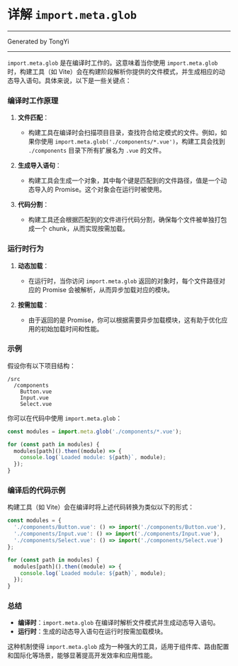 # 详解 `import.meta.glob`



---
Generated by TongYi

---

`import.meta.glob` 是在编译时工作的。这意味着当你使用 `import.meta.glob` 时，构建工具（如 Vite）会在构建阶段解析你提供的文件模式，并生成相应的动态导入语句。具体来说，以下是一些关键点：

### 编译时工作原理

1. **文件匹配**：
   - 构建工具在编译时会扫描项目目录，查找符合给定模式的文件。例如，如果你使用 `import.meta.glob('./components/*.vue')`，构建工具会找到 `./components` 目录下所有扩展名为 `.vue` 的文件。

2. **生成导入语句**：
   - 构建工具会生成一个对象，其中每个键是匹配到的文件路径，值是一个动态导入的 Promise。这个对象会在运行时被使用。

3. **代码分割**：
   - 构建工具还会根据匹配到的文件进行代码分割，确保每个文件被单独打包成一个 chunk，从而实现按需加载。

### 运行时行为

1. **动态加载**：
   - 在运行时，当你访问 `import.meta.glob` 返回的对象时，每个文件路径对应的 Promise 会被解析，从而异步加载对应的模块。

2. **按需加载**：
   - 由于返回的是 Promise，你可以根据需要异步加载模块，这有助于优化应用的初始加载时间和性能。

### 示例

假设你有以下项目结构：

```
/src
  /components
    Button.vue
    Input.vue
    Select.vue
```

你可以在代码中使用 `import.meta.glob`：

```javascript
const modules = import.meta.glob('./components/*.vue');

for (const path in modules) {
  modules[path]().then((module) => {
    console.log(`Loaded module: ${path}`, module);
  });
}
```

### 编译后的代码示例

构建工具（如 Vite）会在编译时将上述代码转换为类似以下的形式：

```javascript
const modules = {
  './components/Button.vue': () => import('./components/Button.vue'),
  './components/Input.vue': () => import('./components/Input.vue'),
  './components/Select.vue': () => import('./components/Select.vue')
};

for (const path in modules) {
  modules[path]().then((module) => {
    console.log(`Loaded module: ${path}`, module);
  });
}
```

### 总结

- **编译时**：`import.meta.glob` 在编译时解析文件模式并生成动态导入语句。
- **运行时**：生成的动态导入语句在运行时按需加载模块。

这种机制使得 `import.meta.glob` 成为一种强大的工具，适用于组件库、路由配置和国际化等场景，能够显著提高开发效率和应用性能。
